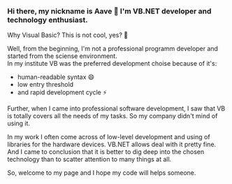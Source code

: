 ### Hi there, my nickname is Aave 👋 I'm VB.NET developer and technology enthusiast. <br />
Why Visual Basic? This is not cool, yes? 🤔<br />

Well, from the beginning, I'm not a professional programm developer and started from the sciense environment.<br />
In my institute VB was the preferred development choise because of it's:
- human-readable syntax 😄
- low entry threshold 
- and rapid development cycle ⚡<br />

Further, when I came into professional software development, I saw that VB is totally covers all the needs of my tasks. So my company didn't mind of using it. <br />

In my work I often come across of low-level development and using of libraries for the hardware devices. VB.NET allows deal with it pretty fine. And I came to conclusion that it is better to dig deep into the chosen technology than to scatter attention to many things at all.

So, welcome to my page and I hope my code will helps someone.
